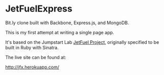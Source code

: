 JetFuelExpress
==============

Bit.ly clone built with Backbone, Express.js, and MongoDB.

This is my first attempt at writing a single page app.

It's based on the Jumpstart Lab [JetFuel Project](http://tutorials.jumpstartlab.com/projects/jet_fuel.html),
originally specified to be built in Ruby with Sinatra.

The live site can be found at:

http://jfx.herokuapp.com/
